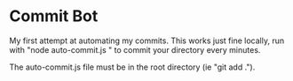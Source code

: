 # Commit Bot

My first attempt at automating my commits. This works just fine locally, run with "node auto-commit.js <minutes>" to commit your directory every <minutes> minutes.

The auto-commit.js file must be in the root directory (ie "git add .").
